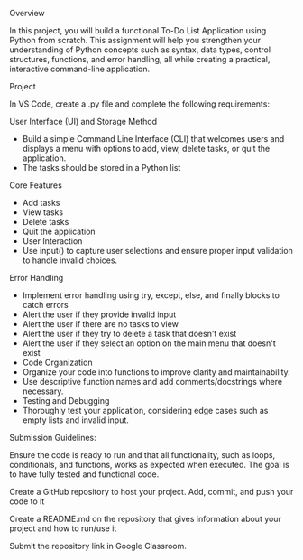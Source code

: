 Overview

In this project, you will build a functional To-Do List Application using Python 
from scratch. This assignment will help you strengthen your understanding of 
Python concepts such as syntax, data types, control structures, functions, and 
error handling, all while creating a practical, interactive command-line application.

Project

In VS Code, create a .py file and complete the following requirements:

 User Interface (UI) and Storage Method
- Build a simple Command Line Interface (CLI) that welcomes users and displays a menu with options to add, view, delete tasks, or quit the application.
- The tasks should be stored in a Python list


Core Features

- Add tasks
- View tasks
- Delete tasks
- Quit the application
- User Interaction
- Use input() to capture user selections and ensure proper input validation to handle invalid choices.

Error Handling
- Implement error handling using try, except, else, and finally blocks to catch errors
- Alert the user if they provide invalid input
- Alert the user if there are no tasks to view
- Alert the user if they try to delete a task that doesn't exist
- Alert the user if they select an option on the main menu that doesn't exist
- Code Organization
- Organize your code into functions to improve clarity and maintainability. 
- Use descriptive function names and add comments/docstrings where necessary.
- Testing and Debugging
- Thoroughly test your application, considering edge cases such as empty lists and invalid input.


Submission Guidelines:

Ensure the code is ready to run and that all functionality, such as loops, conditionals, and functions, works as expected when executed. The goal is to have fully tested and functional code.

Create a GitHub repository to host your project. Add, commit, and push your code to it

Create a README.md on the repository that gives information about your project and how to run/use it

Submit the repository link in Google Classroom.